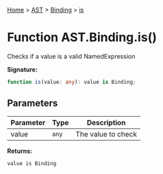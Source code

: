[Home](../../../../../index.md) &gt; [AST](../../../../ast.md) &gt; [Binding](../../binding.md) &gt; [is](./is_1.md)

# Function AST.Binding.is()

Checks if a value is a valid NamedExpression

<b>Signature:</b>

```typescript
function is(value: any): value is Binding;
```

## Parameters

|  Parameter | Type | Description |
|  --- | --- | --- |
|  value | `any` | The value to check |

<b>Returns:</b>

`value is Binding`

